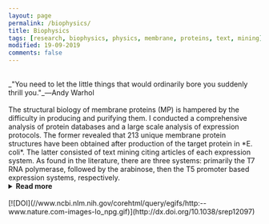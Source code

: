 ```yaml
---
layout: page
permalink: /biophysics/
title: Biophysics
tags: [research, biophysics, physics, membrane, proteins, text, mining]
modified: 19-09-2019
comments: false
---
```


[<i class="fa fa-arrow-left"></i>](https://ghattab.github.io/research/)

<br/>
_"You need to let the little things that would ordinarily bore you suddenly thrill you."_―Andy Warhol

<br/>
<br/>
The structural biology of membrane proteins (MP) is hampered by the difficulty in producing and purifying them. I conducted a comprehensive analysis of protein databases and a large scale analysis of expression protocols.
The former revealed that 213 unique membrane protein structures have been obtained after production of the target protein in *E. coli*. The latter consisted of text mining citing articles of each expression system. As found in the literature, there are three systems: primarily the T7 RNA polymerase, followed by the arabinose, then the T5 promoter based expression systems, respectively.
<details><summary><b>Read more</b></summary>
<p>
The main findings were: (1) the C41λ(DE3) and C43λ(DE3) bacterial mutant hosts have contributed to 28% of non <i>E. coli</i> MP structures, (2) there is a preference for a combination of bacterial host-vector together with a bimodal distribution of induction temperature and of inducer concentration.
Altogether these analyses provide a set of rules for the optimal use of bacterial expression systems in MP production.
</p><p>
Expression systems and bacterial hosts for MP structure determination are reported in the <a href='http://www.ibpc.fr/UMR7099/tool_box/methodological_approaches.html'>Tool Box</a> for MP studies. Detailed protocols to select bacterial expression mutant hosts and to optimize culture conditions are provided in Membrane Proteins Production for Structural Analysis. Mus-Veteau (Ed.), <a href='https://link.springer.com/chapter/10.1007%2F978-1-4939-0662-8_4'>Springer</a>, NY, USA. <a href='http://www.ibpc.fr/UMR7099/Publis/pdf/Hattab14-2.pdf'>Chapter 4</a>.
</p>
</details>
<br/>
[![DOI](//www.ncbi.nlm.nih.gov/corehtml/query/egifs/http:--www.nature.com-images-lo_npg.gif)](http://dx.doi.org/10.1038/srep12097)
